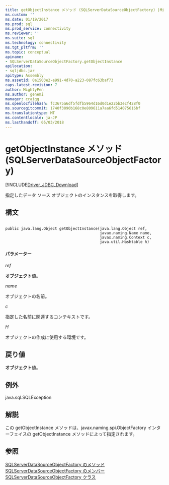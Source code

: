```yaml
---
title: getObjectInstance メソッド (SQLServerDataSourceObjectFactory) |Microsoft ドキュメント
ms.custom: ''
ms.date: 01/19/2017
ms.prod: sql
ms.prod_service: connectivity
ms.reviewer: ''
ms.suite: sql
ms.technology: connectivity
ms.tgt_pltfrm: ''
ms.topic: conceptual
apiname:
- SQLServerDataSourceObjectFactory.getObjectInstance
apilocation:
- sqljdbc.jar
apitype: Assembly
ms.assetid: 0a1503e2-e991-4d70-a223-087fc63baf73
caps.latest.revision: 7
author: MightyPen
ms.author: genemi
manager: craigg
ms.openlocfilehash: fc3675a6df5fdfb5964d16d0d1e22bb3ecf428f0
ms.sourcegitcommit: 1740f3090b168c0e809611a7aa6fd514075616bf
ms.translationtype: MT
ms.contentlocale: ja-JP
ms.lasthandoff: 05/03/2018
---
```

# <a name="getobjectinstance-method-sqlserverdatasourceobjectfactory"></a>getObjectInstance メソッド (SQLServerDataSourceObjectFactory)
[!INCLUDE[Driver_JDBC_Download](../../../includes/driver_jdbc_download.md)]

  指定したデータ ソース オブジェクトのインスタンスを取得します。  
  
## <a name="syntax"></a>構文  
  
```  
  
public java.lang.Object getObjectInstance(java.lang.Object ref,  
                                          javax.naming.Name name,  
                                          javax.naming.Context c,  
                                          java.util.Hashtable h)  
```  
  
#### <a name="parameters"></a>パラメーター  
 *ref*  
  
 **オブジェクト**値。  
  
 *name*  
  
 オブジェクトの名前。  
  
 *c*  
  
 指定した名前に関連するコンテキストです。  
  
 *H*  
  
 オブジェクトの作成に使用する環境です。  
  
## <a name="return-value"></a>戻り値  
 **オブジェクト**値。  
  
## <a name="exceptions"></a>例外  
 java.sql.SQLException  
  
## <a name="remarks"></a>解説  
 この getObjectInstance メソッドは、javax.naming.spi.ObjectFactory インターフェイスの getObjectInstance メソッドによって指定されます。  
  
## <a name="see-also"></a>参照  
 [SQLServerDataSourceObjectFactory のメソッド](../../../connect/jdbc/reference/sqlserverdatasourceobjectfactory-methods.md)   
 [SQLServerDataSourceObjectFactory のメンバー](../../../connect/jdbc/reference/sqlserverdatasourceobjectfactory-members.md)   
 [SQLServerDataSourceObjectFactory クラス](../../../connect/jdbc/reference/sqlserverdatasourceobjectfactory-class.md)  
  
  
